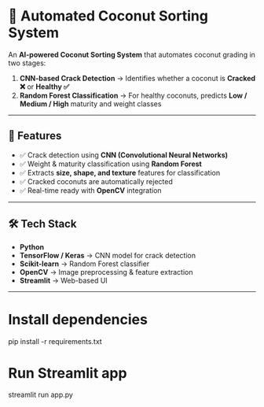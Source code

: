 # 🥥 Automated Coconut Sorting System  

An **AI-powered Coconut Sorting System** that automates coconut grading in two stages:  

1. **CNN-based Crack Detection** → Identifies whether a coconut is **Cracked ❌** or **Healthy ✅**  
2. **Random Forest Classification** → For healthy coconuts, predicts **Low / Medium / High** maturity and weight classes  

---

## 🚀 Features  
- ✅ Crack detection using **CNN (Convolutional Neural Networks)**  
- ✅ Weight & maturity classification using **Random Forest**  
- ✅ Extracts **size, shape, and texture** features for classification  
- ✅ Cracked coconuts are automatically rejected  
- ✅ Real-time ready with **OpenCV** integration  

---

## 🛠️ Tech Stack  
- **Python**  
- **TensorFlow / Keras** → CNN model for crack detection  
- **Scikit-learn** → Random Forest classifier  
- **OpenCV** → Image preprocessing & feature extraction  
- **Streamlit** → Web-based UI  

---



# Install dependencies
pip install -r requirements.txt

# Run Streamlit app
streamlit run app.py


   



